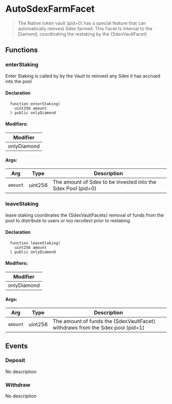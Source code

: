 
# AutoSdexFarmFacet



> The Native token vault (pid=0) has a special feature that can automatically reinvest Sdex farmed.  This Facet Is Internal to the Diamond, coordinating the restaking by the {SdexVaultFacet}




## Functions

### enterStaking
Enter Staking is called by by the Vault to reinvest any Sdex it has accrued into the pool



#### Declaration
```solidity
  function enterStaking(
    uint256 amount
  ) public onlyDiamond
```

#### Modifiers:
| Modifier |
| --- |
| onlyDiamond |

#### Args:
| Arg | Type | Description |
| --- | --- | --- |
|`amount` | uint256 | The amount of Sdex to be invested into the Sdex Pool (pid=0)

### leaveStaking
leave staking coordinates the {SdexVaultFacets} removal of funds from the pool to distribute to users or too recollect prior to restaking



#### Declaration
```solidity
  function leaveStaking(
    uint256 amount
  ) public onlyDiamond
```

#### Modifiers:
| Modifier |
| --- |
| onlyDiamond |

#### Args:
| Arg | Type | Description |
| --- | --- | --- |
|`amount` | uint256 | The amount of funds the {SdexVaultFacet} withdraws from the Sdex pool (pid=1)



## Events

### Deposit
No description

  


### Withdraw
No description

  


